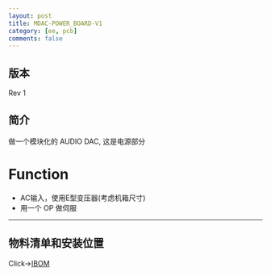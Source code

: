 ```yaml
---
layout: post
title: MDAC-POWER_BOARD-V1
category: [ee, pcb]
comments: false
---
```


## 版本

Rev 1

## 简介
做一个模块化的 AUDIO DAC, 这是电源部分

# Function
- AC输入，使用E型变压器(考虑机箱尺寸)
- 用一个 OP 做伺服

---

## 物料清单和安装位置
Click->[IBOM](/static/KiCAD-20190720-MDAC-POWER_BOARD-V1/bom/ibom.html)

